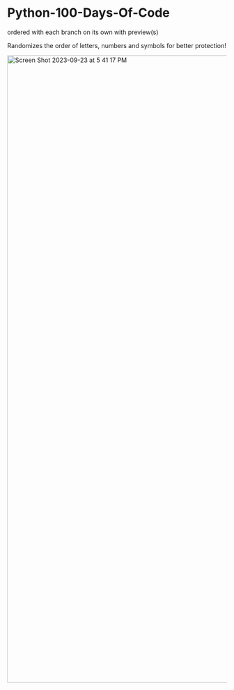 # Python-100-Days-Of-Code

ordered with each branch on its own with preview(s)

Randomizes the order of letters, numbers and symbols for better protection!

<img width="1440" alt="Screen Shot 2023-09-23 at 5 41 17 PM" src="https://github.com/EmirPirija/100-days-of-python-coding/assets/118456820/f821bd53-7e40-4641-a5d5-d23b8bb80429">
